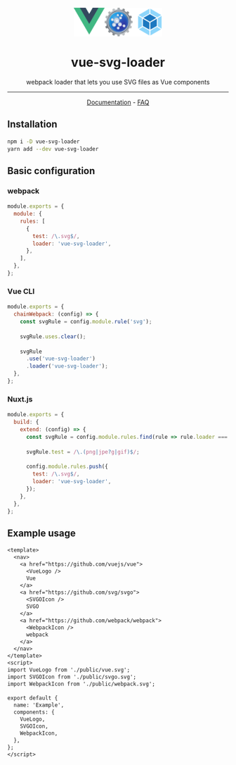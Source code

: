 <p align="center"><img src="docs/.vuepress/public/logo.svg" width="40%"></p>
<h1 align="center">vue-svg-loader</h1>
<p align="center">webpack loader that lets you use SVG files as Vue components</p>
<hr>
<p align="center">
  <a href="https://vue-svg-loader.js.org">Documentation</a> -
  <a href="https://vue-svg-loader.js.org/faq.html">FAQ</a>
</p>

## Installation
``` bash
npm i -D vue-svg-loader
yarn add --dev vue-svg-loader
```

## Basic configuration
### webpack
``` js
module.exports = {
  module: {
    rules: [
      {
        test: /\.svg$/,
        loader: 'vue-svg-loader',
      },
    ],
  },
};
```
### Vue CLI
``` js
module.exports = {
  chainWebpack: (config) => {
    const svgRule = config.module.rule('svg');

    svgRule.uses.clear();

    svgRule
      .use('vue-svg-loader')
      .loader('vue-svg-loader');
  },
};
```

### Nuxt.js
``` js
module.exports = {
  build: {
    extend: (config) => {
      const svgRule = config.module.rules.find(rule => rule.loader === 'url-loader');

      svgRule.test = /\.(png|jpe?g|gif)$/;

      config.module.rules.push({
        test: /\.svg$/,
        loader: 'vue-svg-loader',
      });
    },
  },
};
```

## Example usage
``` vue
<template>
  <nav>
    <a href="https://github.com/vuejs/vue">
      <VueLogo />
      Vue
    </a>
    <a href="https://github.com/svg/svgo">
      <SVGOIcon />
      SVGO
    </a>
    <a href="https://github.com/webpack/webpack">
      <WebpackIcon />
      webpack
    </a>
  </nav>
</template>
<script>
import VueLogo from './public/vue.svg';
import SVGOIcon from './public/svgo.svg';
import WebpackIcon from './public/webpack.svg';

export default {
  name: 'Example',
  components: {
    VueLogo,
    SVGOIcon,
    WebpackIcon,
  },
};
</script>
```

